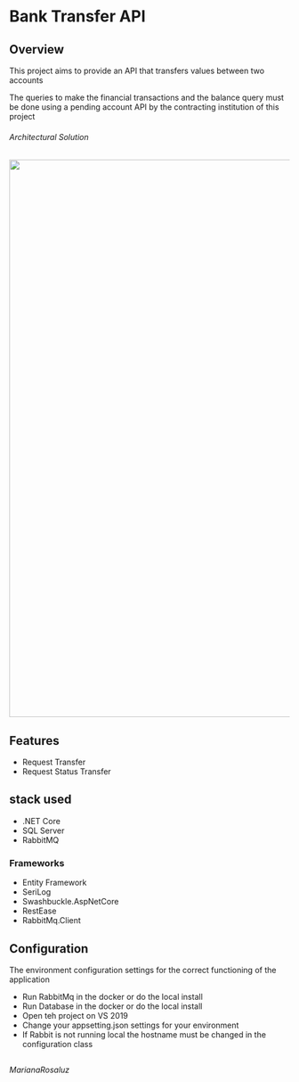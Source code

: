 # Bank Transfer API 
## Overview
This project aims to provide an API that transfers values ​​between two accounts

The queries to make the financial transactions and the balance query must be done using a pending account API by the contracting institution of this project

###### Architectural Solution

<div align="center">
<img src="https://user-images.githubusercontent.com/52383586/135375751-c70504f4-d590-4258-94bc-db039c46fd91.png" width="1000px"/>
</div>

## Features

 * Request Transfer
 * Request Status Transfer 

## stack used

 * .NET Core 
 *  SQL Server 
 *  RabbitMQ
### Frameworks

 * Entity Framework
 * SeriLog 
 * Swashbuckle.AspNetCore
 * RestEase
 * RabbitMq.Client

## Configuration
   
   The environment configuration settings for the correct functioning of the application

  * Run RabbitMq in the docker or do the local install
  * Run Database in the docker or do the local install
  * Open teh project on VS 2019
  * Change your appsetting.json settings for your environment
  * If Rabbit is not running local the hostname must be changed in the configuration class
##
###### MarianaRosaluz
  
   





 

